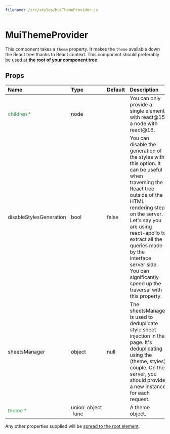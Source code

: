 ```yaml
---
filename: /src/styles/MuiThemeProvider.js
---
```


<!--- This documentation is automatically generated, do not try to edit it. -->

# MuiThemeProvider

This component takes a `theme` property.
It makes the `theme` available down the React tree thanks to React context.
This component should preferably be used at **the root of your component tree**.

## Props

| Name | Type | Default | Description |
|:-----|:-----|:--------|:------------|
| <span style="color: #31a148">children *</span> | node |  | You can only provide a single element with react@15, a node with react@16. |
| disableStylesGeneration | bool | false | You can disable the generation of the styles with this option. It can be useful when traversing the React tree outside of the HTML rendering step on the server. Let's say you are using react-apollo to extract all the queries made by the interface server side. You can significantly speed up the traversal with this property. |
| sheetsManager | object | null | The sheetsManager is used to deduplicate style sheet injection in the page. It's deduplicating using the (theme, styles) couple. On the server, you should provide a new instance for each request. |
| <span style="color: #31a148">theme *</span> | union:&nbsp;object<br>&nbsp;func<br> |  | A theme object. |

Any other properties supplied will be [spread to the root element](/customization/api#spread).

